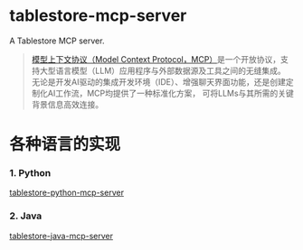 # tablestore-mcp-server

A Tablestore MCP server.

> [模型上下文协议（Model Context Protocol，MCP）](https://modelcontextprotocol.io/introduction)是一个开放协议，支持大型语言模型（LLM）应用程序与外部数据源及工具之间的无缝集成。
> 无论是开发AI驱动的集成开发环境（IDE）、增强聊天界面功能，还是创建定制化AI工作流，MCP均提供了一种标准化方案，
> 可将LLMs与其所需的关键背景信息高效连接。


# 各种语言的实现

### 1. Python 
[tablestore-python-mcp-server](./tablestore-python-mcp-server/README.md)

### 2. Java
[tablestore-java-mcp-server](./tablestore-python-mcp-server/README.md)